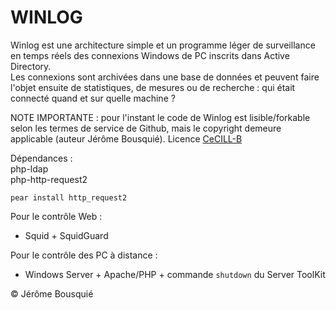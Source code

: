 # WINLOG

Winlog est une architecture simple et un programme léger de surveillance en temps réels des connexions Windows de PC inscrits dans Active Directory.   
Les connexions sont archivées dans une base de données et peuvent faire l'objet ensuite de statistiques, de mesures ou de recherche : qui était connecté quand et sur quelle machine ?  

NOTE IMPORTANTE : pour l'instant le code de Winlog est lisible/forkable selon les termes de service de Github, mais le copyright demeure applicable (auteur Jérôme Bousquié). 
Licence [CeCILL-B](http://www.cecill.info/) 

Dépendances :   
php-ldap  
php-http-request2  
```
pear install http_request2
```

Pour le contrôle Web :  
* Squid + SquidGuard  

Pour le contrôle des PC à distance :  
* Windows Server + Apache/PHP + commande `shutdown`  du Server ToolKit  
  
  
  
© Jérôme Bousquié